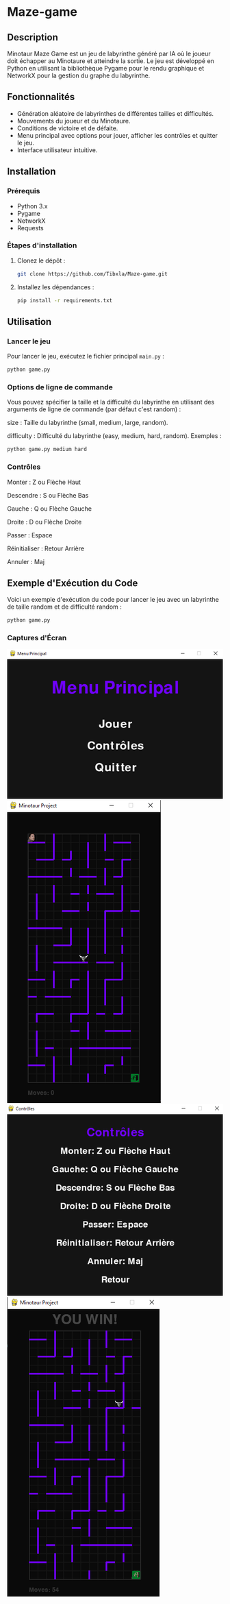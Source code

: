# Maze-game

## Description

Minotaur Maze Game est un jeu de labyrinthe généré par IA où le joueur doit échapper au Minotaure et atteindre la sortie. Le jeu est développé en Python en utilisant la bibliothèque Pygame pour le rendu graphique et NetworkX pour la gestion du graphe du labyrinthe.

## Fonctionnalités

- Génération aléatoire de labyrinthes de différentes tailles et difficultés.
- Mouvements du joueur et du Minotaure.
- Conditions de victoire et de défaite.
- Menu principal avec options pour jouer, afficher les contrôles et quitter le jeu.
- Interface utilisateur intuitive.

## Installation

### Prérequis

- Python 3.x
- Pygame
- NetworkX
- Requests

### Étapes d'installation

1. Clonez le dépôt :

    ```sh
    git clone https://github.com/Tibxla/Maze-game.git
    ```

2. Installez les dépendances :

    ```sh
    pip install -r requirements.txt
    ```

## Utilisation

### Lancer le jeu

Pour lancer le jeu, exécutez le fichier principal `main.py` :

```sh
python game.py
 ```

### Options de ligne de commande
Vous pouvez spécifier la taille et la difficulté du labyrinthe en utilisant des arguments de ligne de commande (par défaut c'est random) :

size : Taille du labyrinthe (small, medium, large, random).

difficulty : Difficulté du labyrinthe (easy, medium, hard, random).
Exemples :

```sh
python game.py medium hard
 ```
### Contrôles

Monter : Z ou Flèche Haut

Descendre : S ou Flèche Bas

Gauche : Q ou Flèche Gauche

Droite : D ou Flèche Droite

Passer : Espace

Réinitialiser : Retour Arrière

Annuler : Maj


## Exemple d'Exécution du Code
Voici un exemple d'exécution du code pour lancer le jeu avec un labyrinthe de taille random et de difficulté random :

```sh
python game.py 
 ```
### Captures d'Écran

![Menu Principal](screenshots/Menu_principal.PNG)
![Jeu en Cours](screenshots/Jeu.PNG)
![Contrôles](screenshots/Menu_des_controles.PNG)
![Win!!](screenshots/Win.PNG)

